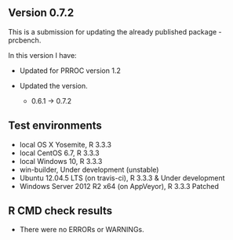 ## Version 0.7.2
This is a submission for updating the already published package - prcbench.

In this version I have:

* Updated for PRROC version 1.2

* Updated the version.
    * 0.6.1 -> 0.7.2
    
## Test environments
* local OS X Yosemite, R 3.3.3
* local CentOS 6.7, R 3.3.3
* local Windows 10, R 3.3.3
* win-builder, Under development (unstable)
* Ubuntu 12.04.5 LTS (on travis-ci), R 3.3.3 & Under development
* Windows Server 2012 R2 x64 (on AppVeyor), R 3.3.3 Patched

## R CMD check results
* There were no ERRORs or WARNINGs.

